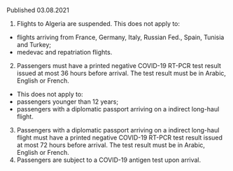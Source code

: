 Published 03.08.2021
1. Flights to Algeria are suspended.
This does not apply to:
- flights arriving from France, Germany, Italy, Russian Fed., Spain, Tunisia and Turkey;
- medevac and repatriation flights.
2. Passengers must have a printed negative COVID-19 RT-PCR test result issued at most 36 hours before arrival. The test result must be in Arabic, English or French.
- This does not apply to:
- passengers younger than 12 years;
- passengers with a diplomatic passport arriving on a indirect long-haul flight.
3. Passengers with a diplomatic passport arriving on a indirect long-haul flight must have a printed negative COVID-19 RT-PCR test result issued at most 72 hours before arrival. The test result must be in Arabic, English or French.
4. Passengers are subject to a COVID-19 antigen test upon arrival.

